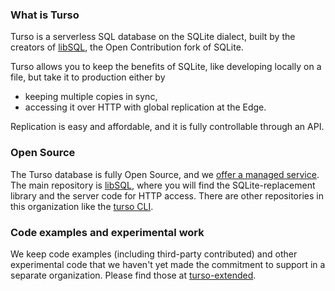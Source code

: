 ### What is Turso
  
Turso is a serverless SQL database on the SQLite dialect, built by the creators of [libSQL](https://turso.tech/libsql), the Open Contribution fork of SQLite.

Turso allows you to keep the benefits of SQLite, like developing locally on a file, but take it to production either by
* keeping multiple copies in sync,
* accessing it over HTTP with global replication at the Edge.

Replication is easy and affordable, and it is fully controllable through an API.

### Open Source

The Turso database is fully Open Source, and we [offer a managed service](https://turso.tech).
The main repository is [libSQL](https://github.com/tursodatabase/libsql), where you will find the SQLite-replacement library and the server code for HTTP access.
There are other repositories in this organization like the [turso CLI](https://github.com/tursodatabase/turso-cli).

### Code examples and experimental work

We keep code examples (including third-party contributed) and other experimental code that we haven't yet made the commitment to support in a separate organization.
Please find those at [turso-extended](https://github.com/turso-extended).
